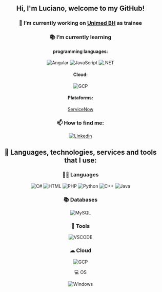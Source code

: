 <div align='center'>

## Hi, I'm Luciano, welcome to my GitHub!

### 🔭 I’m currently working on [Unimed BH](https://portal.unimedbh.com.br/wps/portal/corp/inicio#!/#main-container) as trainee

### 📚 I’m currently learning
  
#### programming languages:
 
![Angular](https://img.shields.io/badge/Angular-DD0031?style=for-the-badge&logo=angular&logoColor=white)
![JavaScript](https://img.shields.io/badge/JavaScript-323330?style=for-the-badge&logo=javascript&logoColor=F7DF1E)
![.NET](https://img.shields.io/badge/.NET-5C2D91?style=for-the-badge&logo=.net&logoColor=white)
  
#### Cloud:

![GCP](https://img.shields.io/badge/Google_Cloud-4285F4?style=for-the-badge&logo=google-cloud&logoColor=white)
 
#### Plataforms:
  
[ServiceNow](https://www.servicenow.com.br/)


### 📫 How to find me: 
  
[![Linkedin](https://img.shields.io/badge/LinkedIn-0077B5?style=for-the-badge&logo=linkedin&logoColor=white)](https://www.linkedin.com/in/luciano-augusto-do-carmo-costa-trindade-ferreira-4b671a221/)


## 🚧 Languages, technologies, services and tools that I use:

### 👨‍💻 Languages
![C#](https://img.shields.io/badge/C%23-239120?style=for-the-badge&logo=c-sharp&logoColor=white)
![HTML](https://img.shields.io/badge/HTML-239120?style=for-the-badge&logo=html5&logoColor=white)
![PHP](https://img.shields.io/badge/PHP-777BB4?style=for-the-badge&logo=php&logoColor=white)
![Python](https://img.shields.io/badge/Python-14354C?style=for-the-badge&logo=python&logoColor=white)
![C++](https://img.shields.io/badge/C%2B%2B-00599C?style=for-the-badge&logo=c%2B%2B&logoColor=white)
![Java](https://img.shields.io/badge/Java-ED8B00?style=for-the-badge&logo=java&logoColor=white)

### 📚 Databases

![MySQL](https://img.shields.io/badge/MySQL-00000F?style=for-the-badge&logo=mysql&logoColor=white)
 
### 🔧 Tools

![VSCODE](https://img.shields.io/badge/Visual_Studio_Code-0078D4?style=for-the-badge&logo=visual%20studio%20code&logoColor=white)

### ☁ Cloud
  
![GCP](https://img.shields.io/badge/Google_Cloud-4285F4?style=for-the-badge&logo=google-cloud&logoColor=white)
  
💻 OS

![Windows](https://img.shields.io/badge/Windows-0078D6?style=for-the-badge&logo=windows&logoColor=white)
  
</div>
